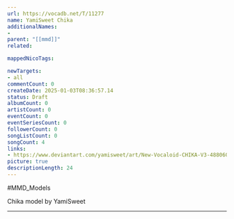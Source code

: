 ```yaml
---
url: https://vocadb.net/T/11277
name: YamiSweet Chika
additionalNames: 
- 
parent: "[[mmd]]"
related:

mappedNicoTags:

newTargets:
- all
commentCount: 0
createDate: 2025-01-03T08:36:57.14
status: Draft
albumCount: 0
artistCount: 0
eventCount: 0
eventSeriesCount: 0
followerCount: 0
songListCount: 0
songCount: 4
links: 
- https://www.deviantart.com/yamisweet/art/New-Vocaloid-CHIKA-V3-488060691
picture: true
descriptionLength: 24
---
```


#MMD_Models

Chika model by YamiSweet

---

